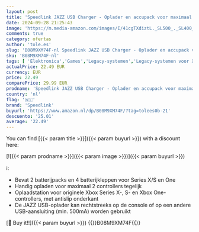 ```yaml
---
layout: post
title: 'Speedlink JAZZ USB Charger - Oplader en accupack voor maximaal 2 Xbox Series X / S-controllers  zwart'
date: 2024-09-28 21:25:43
image: 'https://m.media-amazon.com/images/I/41cgTXdiztL._SL500_._SL400_.jpg'
comments: true
category: ofertas
author: 'tole.es'
slug: 'B08M9XM74F-nl Speedlink JAZZ USB Charger - Oplader en accupack voor...'
sku: 'B08M9XM74F-nl'
tags: [ 'Elektronica','Games','Legacy-systemen','Legacy-systemen voor Xbox','Opladers Voor Xbox One','Opladers voor Xbox 360','Opladers voor Xbox Series X & S','Xbox 360','Xbox 360-accessoires','Xbox 360-accus & -opladers','Xbox One-accessoires','Xbox One-accus & -opladers','Xbox One-consoles, -games & -accessoires','Xbox Series X & S Consoles, Games & Accessories','Xbox Series X&S-accessoires','Xbox Series X&S-accus & -opladers','speedlink','🇳🇱', ]
actualPrice: 22.49 EUR
currency: EUR
price: 22.49
comparePrice: 29.99 EUR
prodname: 'Speedlink JAZZ USB Charger - Oplader en accupack voor maximaal 2 Xbox Series X / S-controllers  zwart'
country: 'nl'
flag: '🇳🇱'
brand: 'Speedlink'
buyurl: 'https://www.amazon.nl/dp/B08M9XM74F/?tag=tolees0b-21'
descuento: '25.01'
average: '22.49'
---
```


You can find [{{< param title >}}]({{< param buyurl >}}) with a discount here:

[![{{< param prodname >}}]({{< param image >}})]({{< param buyurl >}})

ℹ️:

- Bevat 2 batterijpacks en 4 batterijkleppen voor Series X/S en One
- Handig opladen voor maximaal 2 controllers tegelijk
- Oplaadstation voor originele Xbox Series X-, S- en Xbox One-controllers, met antislip onderkant
- De JAZZ USB-oplader kan rechtstreeks op de console of op een andere USB-aansluiting (min. 500mA) worden gebruikt

[🛒 Buy it!!]({{< param buyurl >}})
{{<world>}}B08M9XM74F{{</world>}}
